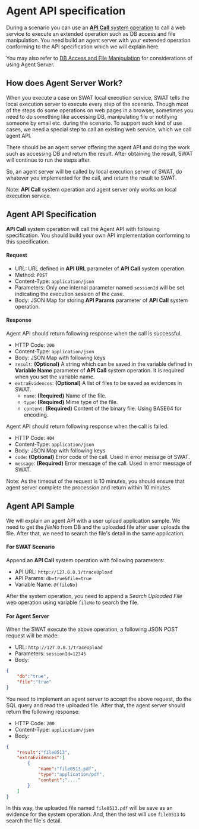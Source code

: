 Agent API specification
===

During a scenario you can use an [**API Call** system operation](ref_sys_operation.md#Operation_-_API_Call) to call a web service to execute an extended operation such as DB access and file manipulation. You need build an agent server with your extended operation conforming to the API specification which we will explain here. 

You may also refer to [DB Access and File Manipulation](article_api_call.md) for considerations of using Agent Server.

How does Agent Server Work? 
---

When you execute a case on SWAT local execution service, SWAT tells the local execution server to execute every step of the scenario. Though most of the steps do some operations on web pages in a browser, sometimes you need to do something like accessing DB, manipulating file or notifying someone by email etc. during the scenario. To support such kind of use cases, we need a special step to call an existing web service, which we call agent API. 

There should be an agent server offering the agent API and doing the work such as accessing DB and return the result. After obtaining the result, SWAT will continue to run the steps after.

So, an agent server will be called by local execution server of SWAT, do whatever you implemented for the call, and return the result to SWAT.

Note: **API Call** system operation and agent server only works on local execution service.

Agent API Specification
---

**API Call** system operation will call the Agent API with following specification. You should build your own API implementation conforming to this specification.

#### Request

* URL: URL defined in **API URL** parameter of **API Call** system operation.
* Method: `POST`
* Content-Type: `application/json`
* Parameters: Only one internal parameter named `sessionId` will be set indicating the execution session of the case.
* Body: JSON Map for storing **API Params** parameter of **API Call** system operation.

#### Response 

Agent API should return following response when the call is successful. 

* HTTP Code: `200`
* Content-Type: `application/json`
* Body: JSON Map with following keys
 * `result`: **(Optional)** A string which can be saved in the variable defined in **Variable Name** parameter of **API Call** system operation. It is required when you set the variable name. 
 * `extraEvidences`: **(Optional)** A list of files to be saved as evidences in SWAT.
   * `name`: **(Required)** Name of the file.
   * `type`: **(Required)** Mime type of the file.
   * `content`: **(Required)** Content of the binary file. Using BASE64 for encoding.

Agent API should return following response when the call is failed.

* HTTP Code: `404`
* Content-Type: `application/json`
* Body: JSON Map with following keys
 * `code`: **(Optional)** Error code of the call. Used in error message of SWAT.
 * `message`: **(Required)** Error message of the call. Used in error message of SWAT.

Note: As the timeout of the request is 10 minutes, you should ensure that agent server complete the procession and return within 10 minutes.

Agent API Sample
---

We will explain an agent API with a user upload application sample. We need to get the *fileNo* from DB and the uploaded file after user uploads the file. After that, we need to search the file's detail in the same application.

#### For SWAT Scenario

Append an **API Call** system operation with following parameters:

* API URL: `http://127.0.0.1/traceUpload`
* API Params: `db=true&file=true`
* Variable Name: `@{fileNo}`

After the system operation, you need to append a *Search Uploaded File* web operation using variable `fileNo` to search the file.

#### For Agent Server

When the SWAT execute the above operation, a following JSON POST request will be made:

* URL: `http://127.0.0.1/traceUpload`
* Parameters: `sessionId=12345`
* Body:
```json
{
	"db":"true",
	"file":"true"
}
```

You need to implement an agent server to accept the above request, do the SQL query and read the uploaded file. After that, the agent server should return the following response:

* HTTP Code: `200`
* Content-Type: `application/json`
* Body:
```json
{
	"result":"file0513",
	"extraEvidences":[
		{
			"name":"file0513.pdf",
			"type":"application/pdf",
			"content":"...."
		}
	]
}
```

In this way, the uploaded file named `file0513.pdf` will be save as an evidence for the system operation. And, then the test will use `file0513` to search the file`s detail.

